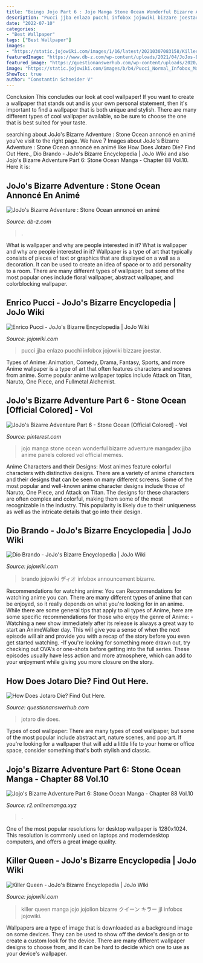 ```yaml
---
title: "Boingo Jojo Part 6 : Jojo Manga Stone Ocean Wonderful Bizarre Adventure Mangadex Jjba Anime Panels Colored Vol Official Memes"
description: "Pucci jjba enlazo pucchi infobox jojowiki bizzare joestar"
date: "2022-07-10"
categories:
- "Best Wallpaper"
tags: ["Best Wallpaper"]
images:
- "https://static.jojowiki.com/images/1/16/latest/20210307083158/Killer_Queen_JJL_Infobox_Manga.png"
featuredImage: "https://www.db-z.com/wp-content/uploads/2021/04/JoJos-Bizarre-Adventure-PART-6-Stone-Ocean-960x1407.jpg?v=1617535114"
featured_image: "https://questionanswerhub.com/wp-content/uploads/2020/12/jatora-2-1024x576.png"
image: "https://static.jojowiki.com/images/b/b4/Pucci_Normal_Infobox_Manga.png"
ShowToc: true
author: "Constantin Schneider V"
---
```



Conclusion
This concludes our look at cool wallpaper! If you want to create a wallpaper that stands out and is your own personal statement, then it's important to find a wallpaper that is both unique and stylish. There are many different types of cool wallpaper available, so be sure to choose the one that is best suited for your taste.

	

		
searching about JoJo&#039;s Bizarre Adventure : Stone Ocean annoncé en animé you've visit to the right page. We have 7 Images about JoJo&#039;s Bizarre Adventure : Stone Ocean annoncé en animé like How Does Jotaro Die? Find Out Here., Dio Brando - JoJo&#039;s Bizarre Encyclopedia | JoJo Wiki and also Jojo&#039;s Bizarre Adventure Part 6: Stone Ocean Manga - Chapter 88 Vol.10. Here it is:
		
    
## JoJo&#039;s Bizarre Adventure : Stone Ocean Annoncé En Animé

<img loading=lazy src="https://www.db-z.com/wp-content/uploads/2021/04/JoJos-Bizarre-Adventure-PART-6-Stone-Ocean-960x1407.jpg?v=1617535114" onerror="this.onerror=null;this.src='https://tse1.mm.bing.net/th?id=OIP._Z1_v5uFdTrPpQUePv6UpgHaK2&amp;pid=15.1';" alt="JoJo&#039;s Bizarre Adventure : Stone Ocean annoncé en animé">

_Source: db-z.com_

>. 

	

What is wallpaper and why are people interested in it?
What is wallpaper and why are people interested in it?
Wallpaper is a type of art that typically consists of pieces of text or graphics that are displayed on a wall as a decoration. It can be used to create an idea of space or to add personality to a room. There are many different types of wallpaper, but some of the most popular ones include floral wallpaper, abstract wallpaper, and colorblocking wallpaper.

    
## Enrico Pucci - JoJo&#039;s Bizarre Encyclopedia | JoJo Wiki

<img loading=lazy src="https://static.jojowiki.com/images/b/b4/Pucci_Normal_Infobox_Manga.png" onerror="this.onerror=null;this.src='https://tse2.mm.bing.net/th?id=OIP.WxVl-0HNAg9n8CNNKk95ywHaLF&amp;pid=15.1';" alt="Enrico Pucci - JoJo&#039;s Bizarre Encyclopedia | JoJo Wiki">

_Source: jojowiki.com_

>pucci jjba enlazo pucchi infobox jojowiki bizzare joestar. 

	

Types of Anime: Animation, Comedy, Drama, Fantasy, Sports, and more
Anime wallpaper is a type of art that often features characters and scenes from anime. Some popular anime wallpaper topics include Attack on Titan, Naruto, One Piece, and Fullmetal Alchemist.

    
## JoJo&#039;s Bizarre Adventure Part 6 - Stone Ocean [Official Colored] - Vol

<img loading=lazy src="https://i.pinimg.com/736x/7c/7d/3f/7c7d3f13c093f5d4d1facf804bf770df.jpg" onerror="this.onerror=null;this.src='https://tse2.mm.bing.net/th?id=OIP.Rx4v0Osq_S3F3DMXn-Y-BwHaLZ&amp;pid=15.1';" alt="JoJo&#039;s Bizarre Adventure Part 6 - Stone Ocean [Official Colored] - Vol">

_Source: pinterest.com_

>jojo manga stone ocean wonderful bizarre adventure mangadex jjba anime panels colored vol official memes. 

	

Anime Characters and their Designs: Most animes feature colorful characters with distinctive designs.
There are a variety of anime characters and their designs that can be seen on many different screens. Some of the most popular and well-known anime character designs include those of Naruto, One Piece, and Attack on Titan. The designs for these characters are often complex and colorful, making them some of the most recognizable in the industry. This popularity is likely due to their uniqueness as well as the intricate details that go into their design.

    
## Dio Brando - JoJo&#039;s Bizarre Encyclopedia | JoJo Wiki

<img loading=lazy src="https://static.jojowiki.com/images/thumb/0/0a/latest/20201128020317/DIO_Normal_SC_Infobox_Anime.png/270px-DIO_Normal_SC_Infobox_Anime.png" onerror="this.onerror=null;this.src='https://tse1.mm.bing.net/th?id=OIP.4o4Ooyx0UVWhEuwpZygBkAAAAA&amp;pid=15.1';" alt="Dio Brando - JoJo&#039;s Bizarre Encyclopedia | JoJo Wiki">

_Source: jojowiki.com_

>brando jojowiki ディオ infobox announcement bizarre. 

	

Recommendations for watching anime: You can
Recommendations for watching anime you can. There are many different types of anime that can be enjoyed, so it really depends on what you're looking for in an anime. While there are some general tips that apply to all types of Anime, here are some specific recommendations for those who enjoy the genre of Anime: 
-Watching a new show immediately after its release is always a great way to start an AnimeWalker day. This will give you a sense of when the next episode will air and provide you with a recap of the story before you even get started watching. 
-If you're looking for something more drawn out, try checking out OVA's or one-shots before getting into the full series. These episodes usually have less action and more atmosphere, which can add to your enjoyment while giving you more closure on the story.

    
## How Does Jotaro Die? Find Out Here.

<img loading=lazy src="https://questionanswerhub.com/wp-content/uploads/2020/12/jatora-2-1024x576.png" onerror="this.onerror=null;this.src='https://tse1.mm.bing.net/th?id=OIP.S39IqRy_ITHYVcX_SQ8j5AHaEK&amp;pid=15.1';" alt="How Does Jotaro Die? Find Out Here.">

_Source: questionanswerhub.com_

>jotaro die does. 

	

Types of cool wallpaper:
There are many types of cool wallpaper, but some of the most popular include abstract art, nature scenes, and pop art. If you're looking for a wallpaper that will add a little life to your home or office space, consider something that's both stylish and classic.

    
## Jojo&#039;s Bizarre Adventure Part 6: Stone Ocean Manga - Chapter 88 Vol.10

<img loading=lazy src="https://fs.onlinemanga.xyz/files/full/omx10/4767/chapters/189799/4718213.jpg" onerror="this.onerror=null;this.src='https://tse3.mm.bing.net/th?id=OIP.K4TaBvzGw315KpEB91HqRgHaLZ&amp;pid=15.1';" alt="Jojo&#039;s Bizarre Adventure Part 6: Stone Ocean Manga - Chapter 88 Vol.10">

_Source: r2.onlinemanga.xyz_

>. 

	

One of the most popular resolutions for desktop wallpaper is 1280x1024. This resolution is commonly used on laptops and moderndesktop computers, and offers a great image quality.

    
## Killer Queen - JoJo&#039;s Bizarre Encyclopedia | JoJo Wiki

<img loading=lazy src="https://static.jojowiki.com/images/1/16/latest/20210307083158/Killer_Queen_JJL_Infobox_Manga.png" onerror="this.onerror=null;this.src='https://tse4.mm.bing.net/th?id=OIP.fdqwAUlDfNjaLvZQbZywCAAAAA&amp;pid=15.1';" alt="Killer Queen - JoJo&#039;s Bizarre Encyclopedia | JoJo Wiki">

_Source: jojowiki.com_

>killer queen manga jojo jojolion bizarre クイーン キラー jjl infobox jojowiki. 

	

Wallpapers are a type of image that is downloaded as a background image on some devices. They can be used to show off the device's design or to create a custom look for the device. There are many different wallpaper designs to choose from, and it can be hard to decide which one to use as your device's wallpaper.

